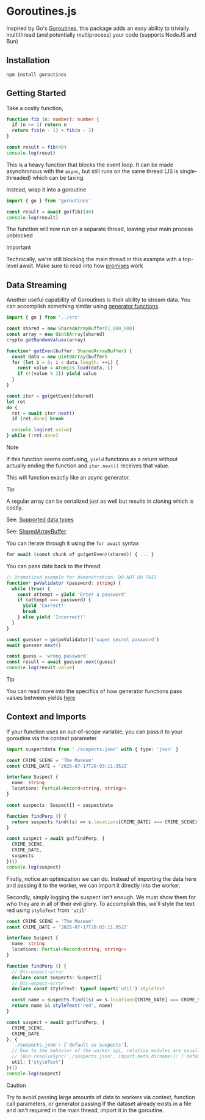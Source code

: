 # Goroutines.js

Inspired by Go's [Goroutines](https://go.dev/tour/concurrency/1), this package adds an easy ability to trivially multithread (and potentially multiprocess) your code (supports NodeJS and Bun)

## Installation
```
npm install goroutines
```

## Getting Started
Take a costly function,
```ts
function fib (n: number): number {
  if (n <= 1) return n
  return fib(n - 1) + fib(n - 2)
}

const result = fib(40)
console.log(resut)
```

This is a heavy function that blocks the event loop. It can be made asynchronous with the `async`, but still runs on the same thread (JS is single-threaded) which can be taxing.

Instead, wrap it into a goroutine
```ts
import { go } from 'goroutines'

const result = await go(fib)(40)
console.log(result)
```

The function will now run on a separate thread, leaving your main process unblocked
> [!IMPORTANT]
> Technically, we're still blocking the main thread in this example with a top-level await.
> Make sure to read into how [promises](https://developer.mozilla.org/en-US/docs/Web/JavaScript/Reference/Global_Objects/Promise) work

## Data Streaming
Another useful capability of Goroutines is their ability to stream data. You can accomplish something similar using [generator functions](https://developer.mozilla.org/en-US/docs/Web/JavaScript/Reference/Global_Objects/Generator).

```ts
import { go } from '../src'

const shared = new SharedArrayBuffer(1_000_000)
const array = new Uint8Array(shared)
crypto.getRandomValues(array)

function* getEven(buffer: SharedArrayBuffer) {
  const data = new Uint8Array(buffer)
  for (let i = 0; i < data.length; ++i) {
    const value = Atomics.load(data, i)
    if (!(value % 2)) yield value
  }
}

const iter = go(getEven)(shared)
let ret
do {
  ret = await iter.next()
  if (ret.done) break

  console.log(ret.value)
} while (!ret.done)
```
> [!NOTE]
> If this function seems confusing, `yield` functions as a return without actually ending the function and `iter.next()` receives that value.

This will function exactly like an async generator.

> [!TIP]
> A regular array can be serialized just as well but results in cloning which is costly.
>
> See: [Supported data types](https://developer.mozilla.org/en-US/docs/Web/API/Web_Workers_API/Structured_clone_algorithm#javascript_types)
>
> See: [SharedArrayBuffer](https://developer.mozilla.org/en-US/docs/Web/JavaScript/Reference/Global_Objects/SharedArrayBuffer)

You can iterate through it using the `for await` syntax
```ts
for await (const chunk of go(getEven)(shared)) { ... }
```

You can pass data back to the thread
```ts
// Dramatized example for demonstration. DO NOT DO THIS
function* pwValidator (password: string) {
  while (true) {
    const attempt = yield 'Enter a password'
    if (attempt === password) {
      yield 'Correct!'
      break
    } else yield 'Incorrect!'
  }
}

const guesser = go(pwValidator)('super secret password')
await guesser.next()

const guess = 'wrong password'
const result = await guesser.next(guess)
console.log(result.value)
```
> [!TIP]
> You can read more into the specifics of how generator functions pass values between yields [here](https://developer.mozilla.org/en-US/docs/Web/JavaScript/Reference/Global_Objects/Generator)

## Context and Imports
If your function uses an out-of-scope variable, you can pass it to your goroutine via the context parameter

```ts
import suspectdata from './suspects.json' with { type: 'json' }

const CRIME_SCENE = 'The Museum'
const CRIME_DATE = '2025-07-17T20:03:11.952Z'

interface Suspect {
  name: string
  locations: Partial<Record<string, string>>
}

const suspects: Suspect[] = suspectdata

function findPerp () {
  return suspects.find((s) => s.locations[CRIME_DATE] === CRIME_SCENE)?.name
}

const suspect = await go(findPerp, {
  CRIME_SCENE,
  CRIME_DATE,
  suspects
})()
console.log(suspect)
```

Firstly, notice an optimization we can do. Instead of importing the data here and passing it to the worker, we can import it directly into the worker.

Secondly, simply logging the suspect isn't enough. We must show them for who they are in all of their evil glory. To accomplish this, we'll style the text red using `styleText` from `'util'`

```ts
const CRIME_SCENE = 'The Museum'
const CRIME_DATE = '2025-07-17T20:03:11.952Z'

interface Suspect {
  name: string
  locations: Partial<Record<string, string>>
}

function findPerp () {
  // @ts-expect-error
  declare const suspects: Suspect[]
  // @ts-expect-error
  declare const styleText: typeof import('util').styleText

  const name = suspects.find((s) => s.locations[CRIME_DATE] === CRIME_SCENE)?.name
  return name && styleText('red', name)
}

const suspect = await go(findPerp, {
  CRIME_SCENE,
  CRIME_DATE
}, {
  './suspects.json': ['default as suspects'],
  // Due to the behavior of the worker api, relative modules are usually resolved from the CWD, not the file directory. Bun exposes an API for module location resolution:
  // [Bun.resolveSync('./suspects.json', import.meta.dirname)]: ['default as suspects'],
  util: ['styleText']
})()
console.log(suspect)
```
> [!CAUTION]
> Try to avoid passing large amounts of data to workers via context, function call parameters, or generator passing
> If the dataset already exists in a file and isn't required in the main thread, import it in the goroutine.